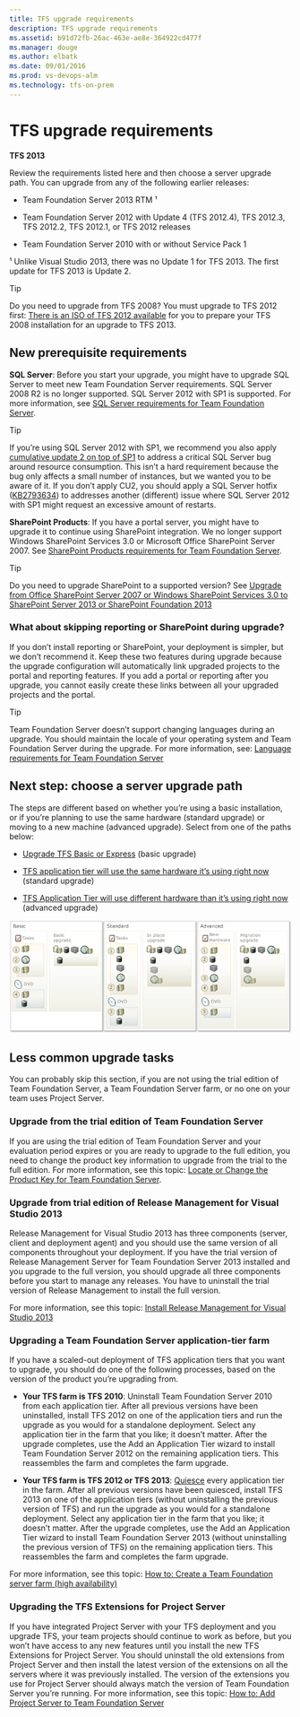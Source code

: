 ```yaml
---
title: TFS upgrade requirements
description: TFS upgrade requirements
ms.assetid: b91d72fb-26ac-463e-ae8e-364922cd477f
ms.manager: douge
ms.author: elbatk
ms.date: 09/01/2016
ms.prod: vs-devops-alm
ms.technology: tfs-on-prem
---
```


# TFS upgrade requirements

**TFS 2013**

Review the requirements listed here and then choose a server upgrade path. You can upgrade from any of the following earlier releases:

-   Team Foundation Server 2013 RTM ¹

-   Team Foundation Server 2012 with Update 4 (TFS 2012.4), TFS 2012.3, TFS 2012.2, TFS 2012.1, or TFS 2012 releases

-   Team Foundation Server 2010 with or without Service Pack 1

¹ Unlike Visual Studio 2013, there was no Update 1 for TFS 2013. The first update for TFS 2013 is Update 2.

> [!TIP]
> Do you need to upgrade from TFS 2008? You must upgrade to TFS 2012 first: [There is an ISO of TFS 2012 available](http://go.microsoft.com/fwlink?linkid=255990) for you to prepare your TFS 2008 installation for an upgrade to TFS 2013.

## New prerequisite requirements

**SQL Server**: Before you start your upgrade, you might have to upgrade SQL Server to meet new Team Foundation Server requirements. SQL Server 2008 R2 is no longer supported. SQL Server 2012 with SP1 is supported. For more information, see [SQL Server requirements for Team Foundation Server](../../../requirements.md#sql-server).

> [!TIP]
> If you’re using SQL Server 2012 with SP1, we recommend you also apply [cumulative update 2 on top of SP1](http://support.microsoft.com/kb/2790947) to address a critical SQL Server bug around resource consumption. This isn’t a hard requirement because the bug only affects a small number of instances, but we wanted you to be aware of it. If you don’t apply CU2, you should apply a SQL Server hotfix ([KB2793634](http://support.microsoft.com/kb/2793634)) to addresses another (different) issue where SQL Server 2012 with SP1 might request an excessive amount of restarts.

**SharePoint Products**: If you have a portal server, you might have to upgrade it to continue using SharePoint integration. We no longer support Windows SharePoint Services 3.0 or Microsoft Office SharePoint Server 2007. See [SharePoint Products requirements for Team Foundation Server](../../../requirements.md#sharepoint).

> [!TIP]
> Do you need to upgrade SharePoint to a supported version? See [Upgrade from Office SharePoint Server 2007 or Windows SharePoint Services 3.0 to SharePoint Server 2013 or SharePoint Foundation 2013](https://technet.microsoft.com/library/ee947141.aspx)

### What about skipping reporting or SharePoint during upgrade?

If you don’t install reporting or SharePoint, your deployment is simpler, but we don’t recommend it. Keep these two features during upgrade because the upgrade configuration will automatically link upgraded projects to the portal and reporting features. If you add a portal or reporting after you upgrade, you cannot easily create these links between all your upgraded projects and the portal.

> [!TIP]
> Team Foundation Server doesn’t support changing languages during an upgrade. You should maintain the locale of your operating system and Team Foundation Server during the upgrade. For more information, see: [Language requirements for Team Foundation Server](../../../requirements.md#languages)

## Next step: choose a server upgrade path

The steps are different based on whether you’re using a basic installation, or if you’re planning to use the same hardware (standard upgrade) or moving to a new machine (advanced upgrade). Select from one of the paths below:

-    [Upgrade TFS Basic or Express](../express.md)  (basic upgrade)

-    [TFS application tier will use the same hardware it’s using right now](same-app-tier-hardware.md)  (standard upgrade)

-    [TFS Application Tier will use different hardware than it’s using right now](new-app-tier-hardware.md)  (advanced upgrade)

![TFS server upgrade choices](../../install/_img/ic612461.png)

## Less common upgrade tasks

You can probably skip this section, if you are not using the trial edition of Team Foundation Server, a Team Foundation Server farm, or no one on your team uses Project Server.

### Upgrade from the trial edition of Team Foundation Server

If you are using the trial edition of Team Foundation Server and your evaluation period expires or you are ready to upgrade to the full edition, you need to change the product key information to upgrade from the trial to the full edition. For more information, see this topic: [Locate or Change the Product Key for Team Foundation Server](../change-product-key.md).

### Upgrade from trial edition of Release Management for Visual Studio 2013

Release Management for Visual Studio 2013 has three components (server, client and deployment agent) and you should use the same version of all components throughout your deployment. If you have the trial version of Release Management Server for Team Foundation Server 2013 installed and you upgrade to the full version, you should upgrade all three components before you start to manage any releases. You have to uninstall the trial version of Release Management to install the full version.

For more information, see this topic: [Install Release Management for Visual Studio 2013](https://msdn.microsoft.com/en-us/library/dn593700%28v=vs.120%29.aspx)

### Upgrading a Team Foundation Server application-tier farm

If you have a scaled-out deployment of TFS application tiers that you want to upgrade, you should do one of the following processes, based on the version of the product you’re upgrading from.

-   **Your TFS farm is TFS 2010**: Uninstall Team Foundation Server 2010 from each application tier. After all previous versions have been uninstalled, install TFS 2012 on one of the application tiers and run the upgrade as you would for a standalone deployment. Select any application tier in the farm that you like; it doesn’t matter. After the upgrade completes, use the Add an Application Tier wizard to install Team Foundation Server 2012 on the remaining application tiers. This reassembles the farm and completes the farm upgrade.

-   **Your TFS farm is TFS 2012 or TFS 2013**: [Quiesce](../../command-line/tfsservicecontrol-cmd.md) every application tier in the farm. After all previous versions have been quiesced, install TFS 2013 on one of the application tiers (without uninstalling the previous version of TFS) and run the upgrade as you would for a standalone deployment. Select any application tier in the farm that you like; it doesn’t matter. After the upgrade completes, use the Add an Application Tier wizard to install Team Foundation Server 2013 (without uninstalling the previous version of TFS) on the remaining application tiers. This reassembles the farm and completes the farm upgrade.

For more information, see this topic: [How to: Create a Team Foundation server farm (high availability)](../../install/create-tfs-farm.md)

### Upgrading the TFS Extensions for Project Server

If you have integrated Project Server with your TFS deployment and you upgrade TFS, your team projects should continue to work as before, but you won’t have access to any new features until you install the new TFS Extensions for Project Server. You should uninstall the old extensions from Project Server and then install the latest version of the extensions on all the servers where it was previously installed. The version of the extensions you use for Project Server should always match the version of Team Foundation Server you’re running. For more information, see this topic: [How to: Add Project Server to Team Foundation Server](https://msdn.microsoft.com/en-us/library/hh548139(v=vs.120).aspx )
